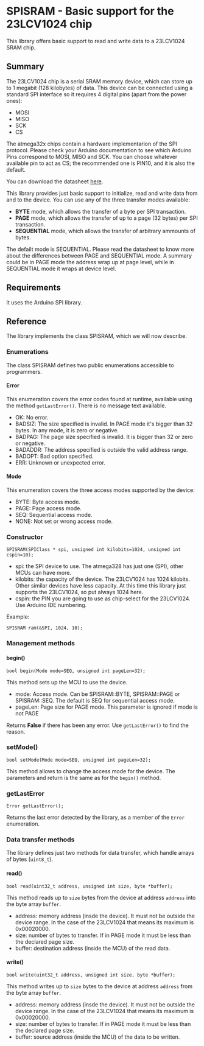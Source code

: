 # SPISRAM - Basic support for the 23LCV1024 chip
This library offers basic support to read and write data to a 23LCV1024 SRAM chip. 

## Summary

The 23LCV1024 chip is a serial SRAM memory device, which can store up to 1 megabit (128 kilobytes) of data. This device can be connected using a standard SPI interface so it requires 4 digital pins (apart from the power ones):

- MOSI
- MISO
- SCK
- CS

The atmega32x chips contain a hardware implementarion of the SPI protocol. Please check your Arduino documentation to see which Arduino Pins correspond to MOSI, MISO and SCK. You can choose whatever available pin to act as CS; the recommended one is PIN10, and it is also the default.

You can download the datasheet [here](https:ww1.microchip.com/downloads/en/DeviceDoc/25156A.pdf).

This library provides just basic support to initialize, read and write data from and to the device. You can use any of the three transfer modes available:

- **BYTE** mode, which allows the transfer of a byte per SPI transaction.
- **PAGE** mode, which allows the transfer of up to a page (32 bytes) per SPI transaction.
- **SEQUENTIAL** mode, which allows the transfer of arbitrary ammounts of bytes.

The defailt mode is SEQUENTIAL. Please read the datasheet to know more about the differences between PAGE and SEQUENTIAL mode. A summary could be in PAGE mode the address wrap up at page level, while in SEQUENTIAL mode it wraps at device level.


## Requirements

It uses the Arduino SPI library. 

## Reference

The library implements the class SPISRAM, which we will now describe.

### Enumerations

The class SPISRAM defines two public enumerations accessible to programmers.

#### Error

This enumeration covers the error codes found at runtime, available using the method ```getLastError()```. There is no message text available.

- OK: No error.
- BADSIZ: The size specified is invalid. In PAGE mode it's bigger than 32 bytes. In any mode, it is zero or negative.
- BADPAG: The page size specified is invalid. It is bigger than 32 or zero or negative.
- BADADDR: The address specified is outside the valid address range.
- BADOPT: Bad option specified.
- ERR: Unknown or unexpected error.

#### Mode

This enumeration covers the three access modes supported by the device:

- BYTE: Byte access mode. 
- PAGE: Page access mode.
- SEQ: Sequential access mode.
- NONE: Not set or wrong access mode. 

### Constructor
```
SPISRAM(SPIClass * spi, unsigned int kilobits=1024, unsigned int cspin=10);
```
- spi: the SPI device to use. The atmega328 has just one (SPI), other MCUs can have more. 
- kilobits: the capacity of the device. The 23LCV1024 has 1024 kilobits. Other similar devices have less capacity. At this time this library just supports the 23LCV1024, so put always 1024 here.
- cspin: the PIN you are going to use as chip-select for the 23LCV1024. Use Arduino IDE numbering.

Example:

```
SPISRAM ram(&SPI, 1024, 10);
```

### Management methods

#### begin()

```
bool begin(Mode mode=SEQ, unsigned int pageLen=32);
```

This method sets up the MCU to use the device.

- mode: Access mode. Can be SPISRAM::BYTE, SPISRAM::PAGE or SPISRAM::SEQ. The default is SEQ for sequential access mode. 
- pageLen: Page size for PAGE mode. This parameter is ignored if mode is not PAGE

Returns **False** if there has been any error. Use ```getLastError()``` to find the reason.


### setMode()

```
bool setMode(Mode mode=SEQ, unsigned int pageLen=32);
```

This method allows to change the access mode for the device. The parameters and return is the same as for the ```begin()``` method.

### getLastError

```
Error getLastError();
```

Returns the last error detected by the library, as a member of the ```Error``` enumeration.


### Data transfer methods

The library defines just two methods for data transfer, which handle arrays of bytes (```uint8_t```).

#### read()

```
bool read(uint32_t address, unsigned int size, byte *buffer);
```

This method reads up to ```size``` bytes from the device at address ```address``` into the byte array ```buffer```.

- address: memory address (insde the device). It must not be outside the device range. In the case of the 23LCV1024 that means its maximum is 0x00020000.
- size: number of bytes to transfer. If in PAGE mode it must be less than the declared page size.
- buffer: destination address (inside the MCU) of the read data.


#### write()

```
bool write(uint32_t address, unsigned int size, byte *buffer);
```

This method writes up to ```size``` bytes to the device at address ```address``` from the byte array ```buffer```.

- address: memory address (insde the device). It must not be outside the device range. In the case of the 23LCV1024 that means its maximum is 0x00020000.
- size: number of bytes to transfer. If in PAGE mode it must be less than the declared page size.
- buffer: source address (inside the MCU) of the data to be written.

